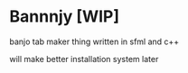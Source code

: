 # Bannnjy [WIP]

banjo tab maker thing written in sfml and c++

will make better installation system later

